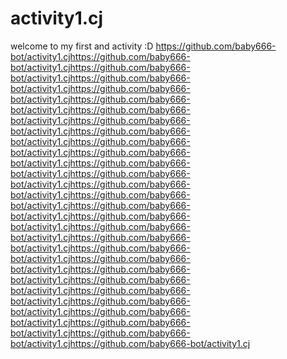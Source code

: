 # activity1.cj
welcome to my first and activity :D
https://github.com/baby666-bot/activity1.cjhttps://github.com/baby666-bot/activity1.cjhttps://github.com/baby666-bot/activity1.cjhttps://github.com/baby666-bot/activity1.cjhttps://github.com/baby666-bot/activity1.cjhttps://github.com/baby666-bot/activity1.cjhttps://github.com/baby666-bot/activity1.cjhttps://github.com/baby666-bot/activity1.cjhttps://github.com/baby666-bot/activity1.cjhttps://github.com/baby666-bot/activity1.cjhttps://github.com/baby666-bot/activity1.cjhttps://github.com/baby666-bot/activity1.cjhttps://github.com/baby666-bot/activity1.cjhttps://github.com/baby666-bot/activity1.cjhttps://github.com/baby666-bot/activity1.cjhttps://github.com/baby666-bot/activity1.cjhttps://github.com/baby666-bot/activity1.cjhttps://github.com/baby666-bot/activity1.cjhttps://github.com/baby666-bot/activity1.cjhttps://github.com/baby666-bot/activity1.cjhttps://github.com/baby666-bot/activity1.cjhttps://github.com/baby666-bot/activity1.cjhttps://github.com/baby666-bot/activity1.cjhttps://github.com/baby666-bot/activity1.cjhttps://github.com/baby666-bot/activity1.cjhttps://github.com/baby666-bot/activity1.cjhttps://github.com/baby666-bot/activity1.cjhttps://github.com/baby666-bot/activity1.cjhttps://github.com/baby666-bot/activity1.cj
